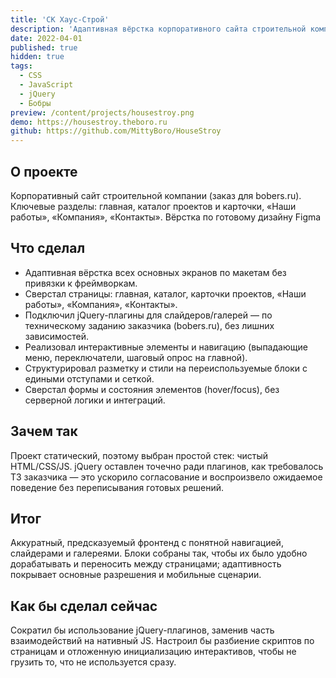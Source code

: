 ```yaml
---
title: 'СК Хаус-Строй'
description: 'Адаптивная вёрстка корпоративного сайта строительной компании по готовому дизайну.'
date: 2022-04-01
published: true
hidden: true
tags:
  - CSS
  - JavaScript
  - jQuery
  - Бобры
preview: /content/projects/housestroy.png
demo: https://housestroy.theboro.ru
github: https://github.com/MittyBoro/HouseStroy
---
```


## О проекте

Корпоративный сайт строительной компании (заказ для bobers.ru). Ключевые разделы: главная, каталог проектов и карточки, «Наши работы», «Компания», «Контакты». Вёрстка по готовому дизайну Figma

## Что сделал

- Адаптивная вёрстка всех основных экранов по макетам без привязки к фреймворкам.
- Сверстал страницы: главная, каталог, карточки проектов, «Наши работы», «Компания», «Контакты».
- Подключил jQuery-плагины для слайдеров/галерей — по техническому заданию заказчика (bobers.ru), без лишних зависимостей.
- Реализовал интерактивные элементы и навигацию (выпадающие меню, переключатели, шаговый опрос на главной).
- Структурировал разметку и стили на переиспользуемые блоки с едиными отступами и сеткой.
- Сверстал формы и состояния элементов (hover/focus), без серверной логики и интеграций.

## Зачем так

Проект статический, поэтому выбран простой стек: чистый HTML/CSS/JS. jQuery оставлен точечно ради плагинов, как требовалось ТЗ заказчика — это ускорило согласование и воспроизвело ожидаемое поведение без переписывания готовых решений.

## Итог

Аккуратный, предсказуемый фронтенд с понятной навигацией, слайдерами и галереями. Блоки собраны так, чтобы их было удобно дорабатывать и переносить между страницами; адаптивность покрывает основные разрешения и мобильные сценарии.

## Как бы сделал сейчас

Сократил бы использование jQuery-плагинов, заменив часть взаимодействий на нативный JS. Настроил бы разбиение скриптов по страницам и отложенную инициализацию интерактивов, чтобы не грузить то, что не используется сразу.
